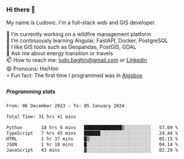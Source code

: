 ### Hi there 👋

My name is Ludovic. I'm a full-stack web and GIS developer.

 🔭 I’m currently working on a wildfire management platform<br/>
 🌱 I’m continuously learning Angular, FastAPI, Docker, PostgreSQL<br/>
 👯 I like GIS tools such as Geopandas, PostGIS, GDAL<br/>
 💬 Ask me about energy transition or travels<br/>
 📫 How to reach me: ludo.beghin@gmail.com or [Linkedin](https://www.linkedin.com/in/ludovic-beghin/)<br/>
 😄 Pronouns: He/Him<br/>
 ⚡ Fun fact: The first time I programmed was in [Algobox](https://fr.wikipedia.org/wiki/Algobox)<br/>

##### Programming stats
<!--START_SECTION:waka-->

```txt
From: 06 December 2023 - To: 05 January 2024

Total Time: 31 hrs 41 mins

Python       18 hrs 6 mins   ██████████████▒░░░░░░░░░░   57.09 %
TypeScript   7 hrs 45 mins   ██████░░░░░░░░░░░░░░░░░░░   24.44 %
HTML         1 hr 37 mins    █▒░░░░░░░░░░░░░░░░░░░░░░░   05.15 %
JSON         1 hr 18 mins    █░░░░░░░░░░░░░░░░░░░░░░░░   04.14 %
JavaScript   43 mins         ▓░░░░░░░░░░░░░░░░░░░░░░░░   02.29 %
```

<!--END_SECTION:waka-->
